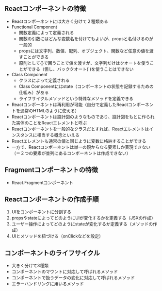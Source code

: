 ## Reactコンポーネントの特徴
- Reactコンポーネントには大きく分けて２種類ある
- Functional Component
  - 関数定義によって定義される
  - 関数の引数にはどんな変数名を付けてもよいが、propsと名付けるのが一般的
  - propsには文字列、数値、配列、オブジェクト、関数など任意の値を渡すことができる
  - 原則として{}で囲うことで値を渡すが、文字列だけはクオートを使うことができる（但し、バッククオート(`)を使うことはできない
- Class Component
  - クラスによって定義される
  - Class Componentにはstate（コンポーネントの状態を記録するための仕組み）がある
  - ライフサイクルメソッドという特殊なメソッドを定義できる
- Reactコンポーネントは再利用が可能（自分で定義したReactコンポーネントを通常のHTMLのように使える）
- Reactコンポーネントは設計図のようなものであり、設計図をもとに作られた実体のことをReactエレメントと呼ぶ
- Reactコンポーネントを一般的なクラスだとすれば、Reactエレメントはインスタンスに相当する概念といえる
- Reactエレメントも通常の値と同じように変数に格納することができる
- 一方で、Reactコンポーネントは単一の親からなる要素しか表現できない（＝２つの要素が並列にあるコンポーネントは作成できない）

## Fragmentコンポーネントの特徴
- React.Fragmentコンポーネント

## Reactコンポーネントの作成手順
1. UIをコンポーネントに分割する
2. propsやstateによってどのようにUIが変化するかを定義する（JSXの作成）
3. ユーザー操作によってどのようにstateが変化するか定義する（メソッドの作成）
4. UIとメソッドを紐づける（onClickなどを設定）

## コンポーネントのライフサイクル
- 大きく分けて3種類
- コンポーネントのマウントに対応して呼ばれるメソッド
- コンポーネントで扱うデータの変化に対応して呼ばれるメソッド
- エラーハンドリングに用いるメソッド
